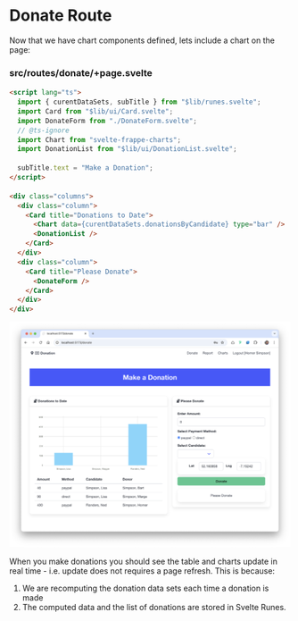 # Donate Route

Now that we have chart components defined, lets include a chart on the page:

### src/routes/donate/+page.svelte

~~~html
<script lang="ts">
  import { curentDataSets, subTitle } from "$lib/runes.svelte";
  import Card from "$lib/ui/Card.svelte";
  import DonateForm from "./DonateForm.svelte";
  // @ts-ignore
  import Chart from "svelte-frappe-charts";
  import DonationList from "$lib/ui/DonationList.svelte";

  subTitle.text = "Make a Donation";
</script>

<div class="columns">
  <div class="column">
    <Card title="Donations to Date">
      <Chart data={curentDataSets.donationsByCandidate} type="bar" />
      <DonationList />
    </Card>
  </div>
  <div class="column">
    <Card title="Please Donate">
      <DonateForm />
    </Card>
  </div>
</div>
~~~



![](img/31.png)

When you make donations you should see the table and charts update in real time - i.e. update does not requires a page refresh. This is because:

1. We are recomputing the donation data sets each time a donation is made
2. The computed data and the list of donations are stored in Svelte Runes.
